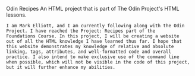 Odin Recipes
    An HTML project that is part of The Odin Project's HTML lessons.

    I am Mark Elliott, and I am currently following along with the Odin 
    Project. I have reached the Project: Recipes part of the 
    Foundations Course. In this project, I will be creating a website
    out of all the HTML knowledge I have learned thus far. I hope that 
    this website demonstrates my knowledge of relative and absolute 
    linking, tags, attributes, and well-formatted code and overall 
    practice. I also intend to make exclusive use of the command line
    when possible, which will not be visible in the code of this project,
    but it will further enhance my abilities.